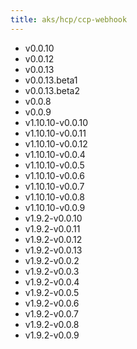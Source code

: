 ```yaml
---
title: aks/hcp/ccp-webhook
---
```

- v0.0.10
- v0.0.12
- v0.0.13
- v0.0.13.beta1
- v0.0.13.beta2
- v0.0.8
- v0.0.9
- v1.10.10-v0.0.10
- v1.10.10-v0.0.11
- v1.10.10-v0.0.12
- v1.10.10-v0.0.4
- v1.10.10-v0.0.5
- v1.10.10-v0.0.6
- v1.10.10-v0.0.7
- v1.10.10-v0.0.8
- v1.10.10-v0.0.9
- v1.9.2-v0.0.10
- v1.9.2-v0.0.11
- v1.9.2-v0.0.12
- v1.9.2-v0.0.13
- v1.9.2-v0.0.2
- v1.9.2-v0.0.3
- v1.9.2-v0.0.4
- v1.9.2-v0.0.5
- v1.9.2-v0.0.6
- v1.9.2-v0.0.7
- v1.9.2-v0.0.8
- v1.9.2-v0.0.9
